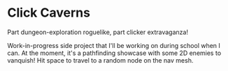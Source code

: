 # Click Caverns
 Part dungeon-exploration roguelike, part clicker extravaganza!

Work-in-progress side project that I'll be working on during school when I can.
At the moment, it's a pathfinding showcase with some 2D enemies to vanquish!
Hit space to travel to a random node on the nav mesh.
